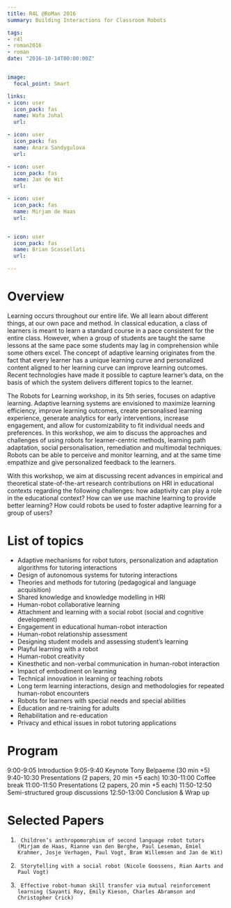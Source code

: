 ```yaml
---
title: R4L @RoMan 2016
summary: Building Interactions for Classroom Robots

tags:
- r4l
- roman2016
- roman
date: "2016-10-14T00:00:00Z"


image:
  focal_point: Smart

links:
- icon: user
  icon_pack: fas
  name: Wafa Johal
  url:

- icon: user
  icon_pack: fas
  name: Anara Sandygulova
  url: 

- icon: user
  icon_pack: fas
  name: Jan de Wit
  url: 

- icon: user
  icon_pack: fas
  name: Mirjam de Haas
  url: 


- icon: user
  icon_pack: fas
  name: Brian Scassellati
  url: 

---
```

# Overview
Learning occurs throughout our entire life. We all learn about different things, at our own pace and method. In classical education, a class of learners is meant to learn a standard course in a pace consistent for the entire class. However, when a group of students are taught the same lessons at the same pace some students may lag in comprehension while some others excel. The concept of adaptive learning originates from the fact that every learner has a unique learning curve and personalized content aligned to her learning curve can improve learning outcomes. Recent technologies have made it possible to capture learner’s data, on the basis of which the system delivers different topics to the learner.

The Robots for Learning workshop, in its 5th series, focuses on adaptive learning. Adaptive learning systems are envisioned to maximize learning efficiency, improve learning outcomes, create personalised learning experience, generate analytics for early interventions, increase engagement, and allow for customizability to fit individual needs and preferences. In this workshop, we aim to discuss the approaches and challenges of using robots for learner-centric methods, learning path adaptation, social personalisation, remediation and multimodal techniques. Robots can be able to perceive and monitor learning, and at the same time empathize and give personalized feedback to the learners.

With this workshop, we aim at discussing recent advances in empirical and theoretical state-of-the-art research contributions on HRI in educational contexts regarding the following challenges: how adaptivity can play a role in the educational context? How can we use machine learning to provide better learning? How could robots be used to foster adaptive learning for a group of users?

# List of topics
- Adaptive mechanisms for robot tutors, personalization and adaptation algorithms for tutoring interactions
- Design of autonomous systems for tutoring interactions
- Theories and methods for tutoring (pedagogical and  language acquisition)
- Shared knowledge and knowledge modelling in HRI
- Human-robot collaborative learning
- Attachment and learning with a social robot (social and cognitive development)
- Engagement in educational human-robot interaction
- Human-robot relationship assessment
- Designing student models and assessing student’s learning   
- Playful learning with a robot
- Human-robot creativity    
- Kinesthetic and non-verbal communication in human-robot interaction   
- Impact of embodiment on learning   
- Technical innovation in learning or teaching robots
- Long term learning interactions, design and methodologies for repeated human-robot encounters
- Robots for learners with special needs and special abilities
- Education and re-training for adults    
- Rehabilitation and re-education
- Privacy and ethical issues in robot tutoring applications

# Program 
9:00-9:05            Introduction
9:05-9:40            Keynote Tony Belpaeme (30 min +5)
9:40-10:30          Presentations (2 papers, 20 min +5 each)
10:30-11:00        Coffee break
11:00-11:50        Presentations (2 papers, 20 min +5 each)
11:50-12:50        Semi-structured group discussions
12:50-13:00        Conclusion & Wrap up

# Selected Papers

1.      Children’s anthropomorphism of second language robot tutors (Mirjam de Haas, Rianne van den Berghe, Paul Leseman, Emiel Krahmer, Josje Verhagen, Paul Vogt, Bram Willemsen and Jan de Wit)
2.      Storytelling with a social robot (Nicole Goossens, Rian Aarts and Paul Vogt) 
3.      Effective robot-human skill transfer via mutual reinforcement learning (Sayanti Roy, Emily Kieson, Charles Abramson and Christopher Crick)